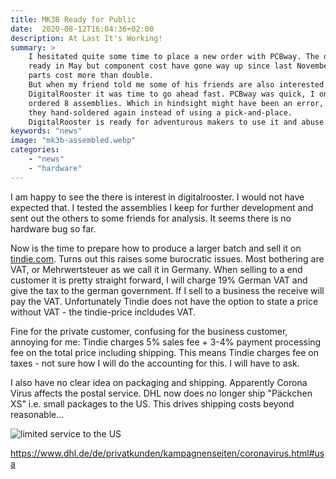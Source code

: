 ```yaml
---
title: MK3B Ready for Public
date:  2020-08-12T16:04:36+02:00
description: At Last It's Working!
summary: >
    I hesitated quite some time to place a new order with PCBway. The design was
    ready in May but component cost have gone way up since last November. Some
    parts cost more than double.
    But when my friend told me some of his friends are also interested in 
    DigitalRooster it was time to go ahead fast. PCBway was quick, I only 
    ordered 8 assemblies. Which in hindsight might have been an error, it looks
    they hand-soldered again instead of using a pick-and-place.
    DigitalRooster is ready for adventurous makers to use it and abuse it!
keywords: "news"
image: "mk3b-assembled.webp"
categories:
    - "news"
    - "hardware"
---
```


I am happy to see the there is interest in digitalrooster. I would not have
expected that. I tested the assemblies I keep for further development and sent
out the others to some friends for analysis. It seems there is no hardware bug
so far.

Now is the time to prepare how to produce a larger batch and sell it on
[tindie.com](https://www.tindie.com/products/21067/).  Turns out this raises
some burocratic issues. Most bothering are VAT, or Mehrwertsteuer as we call it
in Germany. When selling to a end customer it is pretty straight forward, I will
charge 19% German VAT and give the tax to the german government. If I sell to a
business the receive will pay the VAT. Unfortunately Tindie does not have the
option to state a price without VAT - the tindie-price incldudes VAT.

Fine for the private customer, confusing for the business customer, annoying for
me: Tindie charges 5% sales fee + 3-4% payment processing fee on the total price
including shipping. This means Tindie charges fee on taxes - not sure how I will
do the accounting for this. I will have to ask.

I also have no clear idea on packaging and shipping. Apparently Corona Virus
affects the postal service. DHL now does no longer ship "Päckchen XS" i.e. small
packages to the US. This drives shipping costs beyond reasonable...

<img src="/img/news/Corona-DHL-USA.webp"
     alt="limited service to the US"
	 title="USPS has limited service" class="image small" />

https://www.dhl.de/de/privatkunden/kampagnenseiten/coronavirus.html#usa


